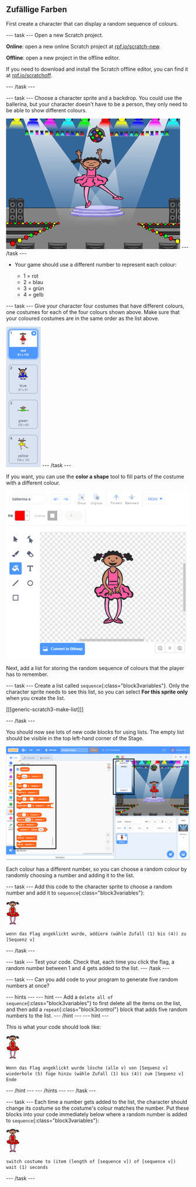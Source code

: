 ## Zufällige Farben

First create a character that can display a random sequence of colours.

\--- task \--- Open a new Scratch project.

**Online**: open a new online Scratch project at [rpf.io/scratch-new](https://rpf.io/scratchon).

**Offline**: open a new project in the offline editor.

If you need to download and install the Scratch offline editor, you can find it at [rpf.io/scratchoff](https://rpf.io/scratchoff).

\--- /task \---

\--- task \--- Choose a character sprite and a backdrop. You could use the ballerina, but your character doesn't have to be a person, they only need to be able to show different colours.

![Screenshot](images/colour-sprite.png) \--- /task \---

+ Your game should use a different number to represent each colour:
    
    + 1 = rot
    + 2 = blau
    + 3 = grün
    + 4 = gelb

\--- task \--- Give your character four costumes that have different colours, one costumes for each of the four colours shown above. Make sure that your coloured costumes are in the same order as the list above.

![Screenshot](images/colour-costume.png) \--- /task \---

If you want, you can use the **color a shape** tool to fill parts of the costume with a different colour.

![color-a-shape](images/color-a-shape.png)

Next, add a list for storing the random sequence of colours that the player has to remember.

\--- task \--- Create a list called `sequence`{:class="block3variables"}. Only the character sprite needs to see this list, so you can select **For this sprite only** when you create the list.

[[[generic-scratch3-make-list]]]

\--- /task \---

You should now see lots of new code blocks for using lists. The empty list should be visible in the top left-hand corner of the Stage.

![Screenshot](images/colour-list-blocks-annotated.png)

Each colour has a different number, so you can choose a random colour by randomly choosing a number and adding it to the list.

\--- task \--- Add this code to the character sprite to choose a random number and add it to `sequence`{:class="block3variables"}:

![ballerina](images/ballerina.png)

```blocks3
wenn das Flag angeklickt wurde, addiere (wähle Zufall (1) bis (4)) zu [Sequenz v]
```

\--- /task \---

\--- task \--- Test your code. Check that, each time you click the flag, a random number between 1 and 4 gets added to the list. \--- /task \---

\--- task \--- Can you add code to your program to generate five random numbers at once?

\--- hints \--- \--- hint \--- Add a `delete all of sequence`{:class="block3variables"} to first delete all the items on the list, and then add a `repeat`{:class="block3control"} block that adds five random numbers to the list. \--- /hint \--- \--- hint \---

This is what your code should look like:

![ballerina](images/ballerina.png)

```blocks3
Wenn das Flag angeklickt wurde lösche (alle v) von [Sequenz v] wiederhole (5) füge hinzu (wähle Zufall (1) bis (4)) zum [Sequenz v] Ende
```

\--- /hint \--- \--- /hints \--- \--- /task \---

\--- task \--- Each time a number gets added to the list, the character should change its costume so the costume's colour matches the number. Put these blocks into your code immediately below where a random number is added to `sequence`{:class="block3variables"}:

![ballerina](images/ballerina.png)

```blocks3
switch costume to (item (length of [sequence v]) of [sequence v])
wait (1) seconds
```

\--- /task \---